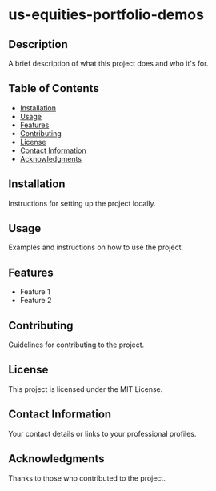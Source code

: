 # us-equities-portfolio-demos

## Description
A brief description of what this project does and who it's for.

## Table of Contents
- [Installation](#installation)
- [Usage](#usage)
- [Features](#features)
- [Contributing](#contributing)
- [License](#license)
- [Contact Information](#contact-information)
- [Acknowledgments](#acknowledgments)

## Installation
Instructions for setting up the project locally.

## Usage
Examples and instructions on how to use the project.

## Features
- Feature 1
- Feature 2

## Contributing
Guidelines for contributing to the project.

## License
This project is licensed under the MIT License.

## Contact Information
Your contact details or links to your professional profiles.

## Acknowledgments
Thanks to those who contributed to the project.
